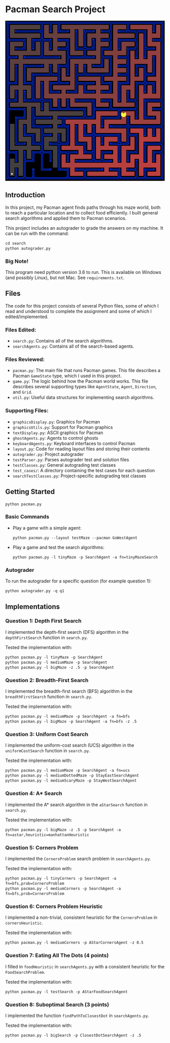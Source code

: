 # Pacman Search Project

![Search Snippet](maze.png)

## Introduction

In this project, my Pacman agent finds paths through his maze world, both to reach a particular location and to collect food efficiently. I built general search algorithms and applied them to Pacman scenarios.

This project includes an autograder to grade the answers on my machine. It can be run with the command:

```
cd search
python autograder.py
```
### Big Note!
This program need python version 3.6 to run. This is available on Windows (and possibly Linux), but not Mac. See `requirements.txt`.


## Files

The code for this project consists of several Python files, some of which I read and understood to complete the assignment and some of which I edited/implemented.

### Files Edited:
- `search.py`: Contains all of the search algorithms.
- `searchAgents.py`: Contains all of the search-based agents.

### Files Reviewed:
- `pacman.py`: The main file that runs Pacman games. This file describes a Pacman `GameState` type, which I used in this project.
- `game.py`: The logic behind how the Pacman world works. This file describes several supporting types like `AgentState`, `Agent`, `Direction`, and `Grid`.
- `util.py`: Useful data structures for implementing search algorithms.

### Supporting Files:
- `graphicsDisplay.py`: Graphics for Pacman
- `graphicsUtils.py`: Support for Pacman graphics
- `textDisplay.py`: ASCII graphics for Pacman
- `ghostAgents.py`: Agents to control ghosts
- `keyboardAgents.py`: Keyboard interfaces to control Pacman
- `layout.py`: Code for reading layout files and storing their contents
- `autograder.py`: Project autograder
- `testParser.py`: Parses autograder test and solution files
- `testClasses.py`: General autograding test classes
- `test_cases/`: A directory containing the test cases for each question
- `searchTestClasses.py`: Project-specific autograding test classes

## Getting Started

```
python pacman.py
```

### Basic Commands

- Play a game with a simple agent:
  ```
  python pacman.py --layout testMaze --pacman GoWestAgent
  ```

- Play a game and test the search algorithms:
  ```
  python pacman.py -l tinyMaze -p SearchAgent -a fn=tinyMazeSearch
  ```

### Autograder

To run the autograder for a specific question (for example question 1):

```
python autograder.py -q q1 
```

## Implementations

### Question 1: Depth First Search

I implemented the depth-first search (DFS) algorithm in the `depthFirstSearch` function in `search.py`.

Tested the implementation with:

```
python pacman.py -l tinyMaze -p SearchAgent
python pacman.py -l mediumMaze -p SearchAgent
python pacman.py -l bigMaze -z .5 -p SearchAgent
```

### Question 2: Breadth-First Search

I implemented the breadth-first search (BFS) algorithm in the `breadthFirstSearch` function in `search.py`.

Tested the implementation with:

```
python pacman.py -l mediumMaze -p SearchAgent -a fn=bfs
python pacman.py -l bigMaze -p SearchAgent -a fn=bfs -z .5
```

### Question 3: Uniform Cost Search

I implemented the uniform-cost search (UCS) algorithm in the `uniformCostSearch` function in `search.py`.

Tested the implementation with:

```
python pacman.py -l mediumMaze -p SearchAgent -a fn=ucs
python pacman.py -l mediumDottedMaze -p StayEastSearchAgent
python pacman.py -l mediumScaryMaze -p StayWestSearchAgent
```

### Question 4: A* Search

I implemented the A* search algorithm in the `aStarSearch` function in `search.py`.

Tested the implementation with:

```
python pacman.py -l bigMaze -z .5 -p SearchAgent -a fn=astar,heuristic=manhattanHeuristic
```

### Question 5: Corners Problem

I implemented the `CornersProblem` search problem in `searchAgents.py`.

Tested the implementation with:

```
python pacman.py -l tinyCorners -p SearchAgent -a fn=bfs,prob=CornersProblem
python pacman.py -l mediumCorners -p SearchAgent -a fn=bfs,prob=CornersProblem
```

### Question 6: Corners Problem Heuristic

I implemented a non-trivial, consistent heuristic for the `CornersProblem` in `cornersHeuristic`.

Tested the implementation with:

```
python pacman.py -l mediumCorners -p AStarCornersAgent -z 0.5
```

### Question 7: Eating All The Dots (4 points)

I filled in `foodHeuristic` in `searchAgents.py` with a consistent heuristic for the `FoodSearchProblem`.

Tested the implementation with:

```
python pacman.py -l testSearch -p AStarFoodSearchAgent
```

### Question 8: Suboptimal Search (3 points)

I implemented the function `findPathToClosestDot` in `searchAgents.py`.

Tested the implementation with:

```
python pacman.py -l bigSearch -p ClosestDotSearchAgent -z .5
```
